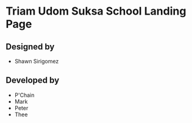 # Triam Udom Suksa School Landing Page

## Designed by

- Shawn Sirigomez

## Developed by

- P'Chain
- Mark
- Peter
- Thee
